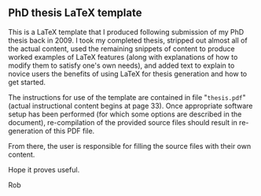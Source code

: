 ## PhD thesis LaTeX template

This is a LaTeX template that I produced following submission of my PhD thesis back in 2009. I took my completed thesis, stripped out almost all of the actual content, used the remaining snippets of content to produce worked examples of LaTeX features (along with explanations of how to modify them to satisfy one's own needs), and added text to explain to novice users the benefits of using LaTeX for thesis generation and how to get started.

The instructions for use of the template are contained in file "`thesis.pdf`" (actual instructional content begins at page 33). Once appropriate software setup has been performed (for which some options are described in the document), re-compilation of the provided source files should result in re-generation of this PDF file.

From there, the user is responsible for filling the source files with their own content.

Hope it proves useful.

Rob
